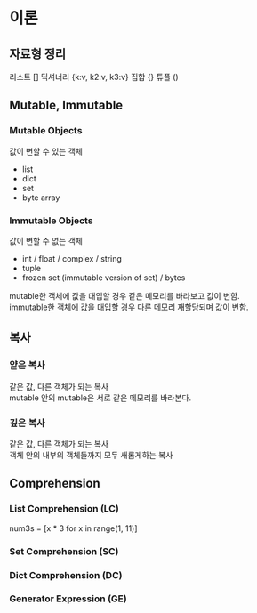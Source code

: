 # 이론

## 자료형 정리
리스트 []
딕셔너리 {k:v, k2:v, k3:v}
집합 {}
튜플 ()

## Mutable, Immutable
### Mutable Objects  
값이 변할 수 있는 객체
- list
- dict
- set
- byte array  
 
### Immutable Objects  
값이 변할 수 없는 객체
- int / float / complex / string
- tuple
- frozen set (immutable version of set) / bytes  

mutable한 객체에 값을 대입할 경우 같은 메모리를 바라보고 값이 변함.  
immutable한 객체에 값을 대입할 경우 다른 메모리 재할당되며 값이 변함.  

## 복사
### 얕은 복사
같은 값, 다른 객체가 되는 복사  
mutable 안의 mutable은 서로 같은 메모리를 바라본다.

### 깊은 복사
같은 값, 다른 객체가 되는 복사  
객체 안의 내부의 객체들까지 모두 새롭게하는 복사  

## Comprehension
### List Comprehension (LC)
num3s = [x * 3 for x in range(1, 11)]
### Set Comprehension (SC)
### Dict Comprehension (DC)
### Generator Expression (GE)
